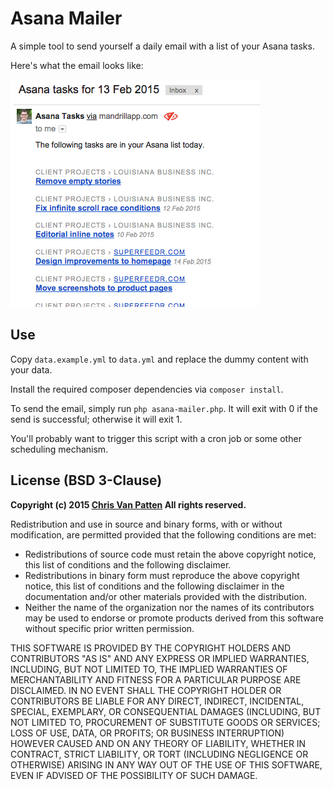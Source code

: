 # Asana Mailer

A simple tool to send yourself a daily email with a list of your Asana tasks.

Here's what the email looks like:

![](https://raw.githubusercontent.com/chrisvanpatten/asana-mailer/master/screenshot.png)

## Use

Copy `data.example.yml` to `data.yml` and replace the dummy content with your data.

Install the required composer dependencies via `composer install`.

To send the email, simply run `php asana-mailer.php`. It will exit with 0 if the send is successful; otherwise it will exit 1.

You'll probably want to trigger this script with a cron job or some other scheduling mechanism.

## License (BSD 3-Clause)

**Copyright (c) 2015 [Chris Van Patten](http://www.chrisvanpatten.com/) All rights reserved.**

Redistribution and use in source and binary forms, with or without modification, are permitted provided that the following conditions are met:

*   Redistributions of source code must retain the above copyright notice, this list of conditions and the following disclaimer.
*   Redistributions in binary form must reproduce the above copyright notice, this list of conditions and the following disclaimer in the documentation and/or other materials provided with the distribution.
*   Neither the name of the organization nor the names of its contributors may be used to endorse or promote products derived from this software without specific prior written permission.

THIS SOFTWARE IS PROVIDED BY THE COPYRIGHT HOLDERS AND CONTRIBUTORS "AS IS" AND ANY EXPRESS OR IMPLIED WARRANTIES, INCLUDING, BUT NOT LIMITED TO, THE IMPLIED WARRANTIES OF MERCHANTABILITY AND FITNESS FOR A PARTICULAR PURPOSE ARE DISCLAIMED. IN NO EVENT SHALL THE COPYRIGHT HOLDER OR CONTRIBUTORS BE LIABLE FOR ANY DIRECT, INDIRECT, INCIDENTAL, SPECIAL, EXEMPLARY, OR CONSEQUENTIAL DAMAGES (INCLUDING, BUT NOT LIMITED TO, PROCUREMENT OF SUBSTITUTE GOODS OR SERVICES; LOSS OF USE, DATA, OR PROFITS; OR BUSINESS INTERRUPTION) HOWEVER CAUSED AND ON ANY THEORY OF LIABILITY, WHETHER IN CONTRACT, STRICT LIABILITY, OR TORT (INCLUDING NEGLIGENCE OR OTHERWISE) ARISING IN ANY WAY OUT OF THE USE OF THIS SOFTWARE, EVEN IF ADVISED OF THE POSSIBILITY OF SUCH DAMAGE.
